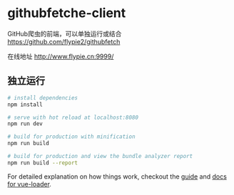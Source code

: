 # githubfetche-client

GitHub爬虫的前端，可以单独运行或结合<https://github.com/flypie2/githubfetch>

在线地址 <http://www.flypie.cn:9999/>

## 独立运行

``` bash
# install dependencies
npm install

# serve with hot reload at localhost:8080
npm run dev

# build for production with minification
npm run build

# build for production and view the bundle analyzer report
npm run build --report
```

For detailed explanation on how things work, checkout the [guide](http://vuejs-templates.github.io/webpack/) and [docs for vue-loader](http://vuejs.github.io/vue-loader).
